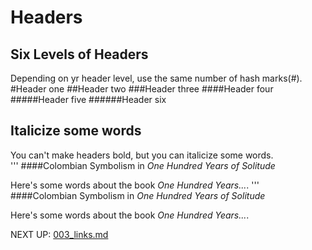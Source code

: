 # Headers

## Six Levels of Headers
Depending on yr header level, use the same number of hash marks(#).
#Header one
##Header two
###Header three
####Header four
#####Header five
######Header six

## Italicize some words
You can't make headers bold, but you can italicize some words.  
'''
####Colombian Symbolism in _One Hundred Years of Solitude_

Here's some words about the book _One Hundred Years..._.
'''
####Colombian Symbolism in _One Hundred Years of Solitude_

Here's some words about the book _One Hundred Years..._.

NEXT UP:
[003_links.md](003_links.md)
